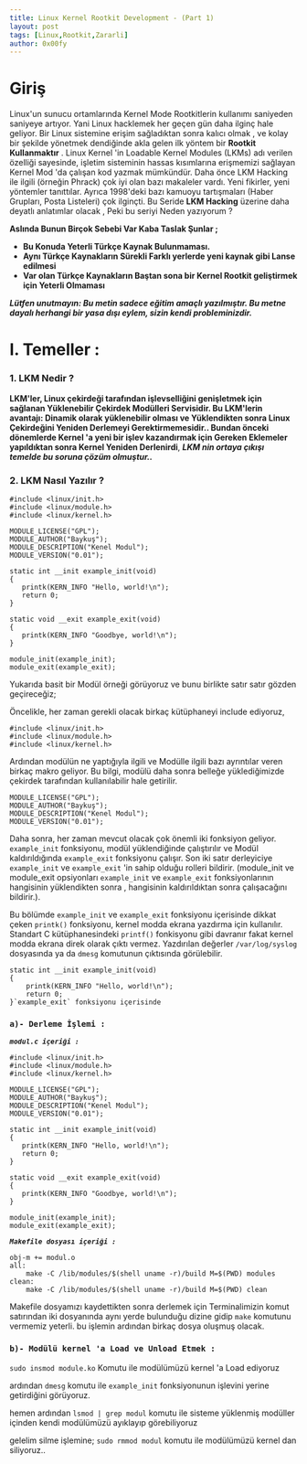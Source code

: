 ```yaml
---
title: Linux Kernel Rootkit Development - (Part 1)
layout: post
tags: [Linux,Rootkit,Zararli]
author: 0x00fy
---
```


# Giriş

Linux'un sunucu ortamlarında Kernel Mode Rootkitlerin kullanımı saniyeden saniyeye artıyor. Yani Linux hacklemek her geçen gün daha ilginç hale geliyor. Bir Linux sistemine erişim sağladıktan sonra kalıcı olmak , ve kolay bir şekilde yönetmek dendiğinde akla gelen ilk yöntem bir **Rootkit Kullanmaktır** . Linux Kernel 'in Loadable Kernel Modules (LKMs) adı verilen özelliği sayesinde, işletim sisteminin hassas kısımlarına erişmemizi sağlayan Kernel Mod 'da çalışan kod yazmak mümkündür. Daha önce LKM Hacking ile ilgili (örneğin Phrack) çok iyi olan bazı makaleler vardı. Yeni fikirler, yeni yöntemler tanıttılar. Ayrıca 1998'deki bazı kamuoyu tartışmaları (Haber Grupları, Posta Listeleri) çok ilginçti.
Bu Seride **LKM Hacking** üzerine daha deyatlı anlatımlar olacak , Peki bu seriyi Neden yazıyorum ?

**Aslında Bunun Birçok Sebebi Var Kaba Taslak Şunlar ;**

* **Bu Konuda Yeterli Türkçe Kaynak Bulunmaması.**
* **Aynı Türkçe Kaynakların Sürekli Farklı yerlerde yeni kaynak gibi Lanse edilmesi**
* **Var olan Türkçe Kaynakların Baştan sona bir Kernel Rootkit geliştirmek için Yeterli Olmaması**

***Lütfen unutmayın: Bu metin sadece eğitim amaçlı yazılmıştır. Bu metne dayalı herhangi bir yasa dışı eylem, sizin kendi probleminizdir.***

# I. Temeller :

### 1. LKM Nedir ?

  **LKM'ler, Linux çekirdeği tarafından işlevselliğini genişletmek için sağlanan Yüklenebilir Çekirdek Modülleri Servisidir. Bu LKM'lerin avantajı: Dinamik olarak yüklenebilir olması ve Yüklendikten sonra Linux Çekirdeğini Yeniden Derlemeyi Gerektirmemesidir.. Bundan önceki dönemlerde Kernel 'a yeni bir işlev kazandırmak için Gereken Eklemeler yapıldıktan sonra Kernel Yeniden Derlenirdi**, ***LKM nin ortaya çıkışı temelde bu soruna çözüm olmuştur..***
  
### 2. LKM Nasıl Yazılır ?   
 
 ```
#include <linux/init.h>
#include <linux/module.h>
#include <linux/kernel.h>

MODULE_LICENSE("GPL");
MODULE_AUTHOR("Baykuş");
MODULE_DESCRIPTION("Kenel Modul");
MODULE_VERSION("0.01");

static int __init example_init(void)
{
    printk(KERN_INFO "Hello, world!\n");
    return 0;
}

static void __exit example_exit(void)
{
    printk(KERN_INFO "Goodbye, world!\n");
}

module_init(example_init);
module_exit(example_exit);
```

Yukarıda basit bir Modül örneği görüyoruz ve bunu birlikte satır satır gözden geçireceğiz;

Öncelikle, her zaman gerekli olacak birkaç kütüphaneyi include ediyoruz, 

 ```
#include <linux/init.h>
#include <linux/module.h>
#include <linux/kernel.h>

 ```
 
 
Ardından modülün ne yaptığıyla ilgili ve Modülle ilgili bazı ayrıntılar veren birkaç makro geliyor. Bu bilgi, modülü daha sonra belleğe yüklediğimizde çekirdek tarafından kullanılabilir hale getirilir.

 ```
MODULE_LICENSE("GPL");
MODULE_AUTHOR("Baykuş");
MODULE_DESCRIPTION("Kenel Modul");
MODULE_VERSION("0.01");

 ```


Daha sonra, her zaman mevcut olacak çok önemli iki fonksiyon geliyor. `example_init` fonksiyonu, modül yüklendiğinde çalıştırılır ve Modül kaldırıldığında `example_exit` fonksiyonu çalışır. Son iki satır derleyiciye `example_init` ve `example_exit` 'in sahip olduğu rolleri bildirir. (module_init ve module_exit opsiyonları `example_init` ve `example_exit` fonksiyonlarının hangisinin yüklendikten sonra , hangisinin kaldırıldıktan sonra çalışacağını bildirir.).


Bu bölümde `example_init` ve `example_exit` fonksiyonu içerisinde dikkat çeken `printk()` fonksiyonu, kernel modda ekrana yazdırma için kullanılır. Standart C kütüphanesindeki `printf()` fonkisyonu gibi davranır fakat kernel modda ekrana direk olarak çıktı vermez. Yazdırılan değerler `/var/log/syslog` dosyasında ya da `dmesg` komutunun çıktısında görülebilir.

```
static int __init example_init(void)
{
    printk(KERN_INFO "Hello, world!\n");
    return 0;
}`example_exit` fonksiyonu içerisinde 
```

   ### `a)- Derleme İşlemi :`


***`modul.c içeriği :`***

 ```
#include <linux/init.h>
#include <linux/module.h>
#include <linux/kernel.h>

MODULE_LICENSE("GPL");
MODULE_AUTHOR("Baykuş");
MODULE_DESCRIPTION("Kenel Modul");
MODULE_VERSION("0.01");

static int __init example_init(void)
{
    printk(KERN_INFO "Hello, world!\n");
    return 0;
}

static void __exit example_exit(void)
{
    printk(KERN_INFO "Goodbye, world!\n");
}

module_init(example_init);
module_exit(example_exit);
```



***`Makefile dosyası içeriği :`***

```
obj-m += modul.o
all:
    make -C /lib/modules/$(shell uname -r)/build M=$(PWD) modules
clean:
    make -C /lib/modules/$(shell uname -r)/build M=$(PWD) clean
```

Makefile dosyamızı kaydettikten sonra derlemek için Terminalimizin komut satırından iki dosyanında aynı yerde bulunduğu dizine gidip `make` komutunu vermemiz yeterli.
bu işlemin ardından birkaç dosya oluşmuş olacak.


   ### `b)- Modülü kernel 'a Load ve Unload Etmek :`

`sudo insmod module.ko` Komutu ile modülümüzü kernel 'a Load ediyoruz 

ardından `dmesg` komutu ile `example_init` fonksiyonunun işlevini yerine getirdiğini görüyoruz.

hemen ardından `lsmod | grep modul` komutu ile sisteme yüklenmiş modüller içinden kendi modülümüzü ayıklayıp görebiliyoruz

 gelelim silme işlemine; `sudo rmmod modul` komutu ile modülümüzü kernel dan siliyoruz..




